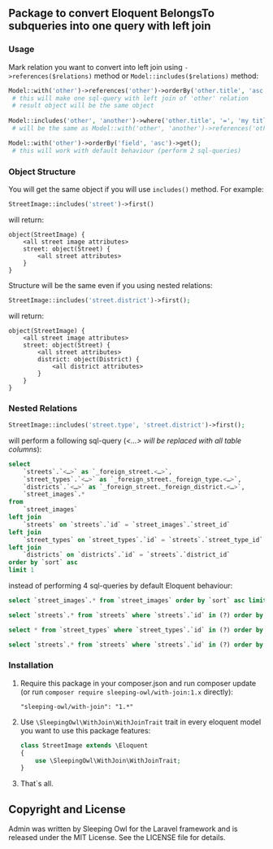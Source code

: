 ## Package to convert Eloquent BelongsTo subqueries into one query with left join

### Usage

Mark relation you want to convert into left join using `->references($relations)` method or `Model::includes($relations)` method:

```php
Model::with('other')->references('other')->orderBy('other.title', 'asc')->get();
 # this will make one sql-query with left join of 'other' relation
 # result object will be the same object
 
Model::includes('other', 'another')->where('other.title', '=', 'my title')->get();
 # will be the same as Model::with('other', 'another')->references('other', 'another')->…

Model::with('other')->orderBy('field', 'asc')->get();
 # this will work with default behaviour (perform 2 sql-queries)
```

### Object Structure

You will get the same object if you will use `includes()` method. For example:

```php
StreetImage::includes('street')->first()
```

will return:

```
object(StreetImage) {
	<all street image attributes>
	street: object(Street) {
		<all street attributes>
	}
}
```

Structure will be the same even if you using nested relations:

```php
StreetImage::includes('street.district')->first();
```

will return:

```
object(StreetImage) {
	<all street image attributes>
	street: object(Street) {
		<all street attributes>
		district: object(District) {
			<all district attributes>
		}
	}
}
```

### Nested Relations

```php
StreetImage::includes('street.type', 'street.district')->first();
```

will perform a following sql-query (*<…> will be replaced with all table columns*):

```sql
select
	`streets`.`<…>` as `_foreign_street.<…>`, 
	`street_types`.`<…>` as `_foreign_street._foreign_type.<…>`, 
	`districts`.`<…>` as `_foreign_street._foreign_district.<…>`, 
	`street_images`.* 
from 
	`street_images` 
left join 
	`streets` on `streets`.`id` = `street_images`.`street_id` 
left join 
	`street_types` on `street_types`.`id` = `streets`.`street_type_id` 
left join 
	`districts` on `districts`.`id` = `streets`.`district_id` 
order by `sort` asc
limit 1
```
instead of performing 4 sql-queries by default Eloquent behaviour:

```sql
select `street_images`.* from `street_images` order by `sort` asc limit 1

select `streets`.* from `streets` where `streets`.`id` in (?) order by `title` asc

select * from `street_types` where `street_types`.`id` in (?) order by `title` asc

select `streets`.* from `streets` where `streets`.`id` in (?) order by `title` asc
```

### Installation

 1. Require this package in your composer.json and run composer update (or run `composer require sleeping-owl/with-join:1.x` directly):

		"sleeping-owl/with-join": "1.*"

2. Use `\SleepingOwl\WithJoin\WithJoinTrait` trait in every eloquent model you want to use this package features:

	```php
	class StreetImage extends \Eloquent
	{
		use \SleepingOwl\WithJoin\WithJoinTrait;
	}
	```
	
3. That`s all.

## Copyright and License

Admin was written by Sleeping Owl for the Laravel framework and is released under the MIT License. See the LICENSE file for details.
